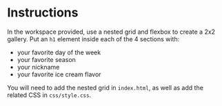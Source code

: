 # Instructions

In the workspace provided, use a nested grid and flexbox to create a 2x2 gallery. Put an `h1`  element inside each of the 4 sections with:

- your favorite day of the week
- your favorite season
- your nickname
- your favorite ice cream flavor

You will need to add the nested grid in `index.html`, as well as add the related CSS in `css/style.css`.